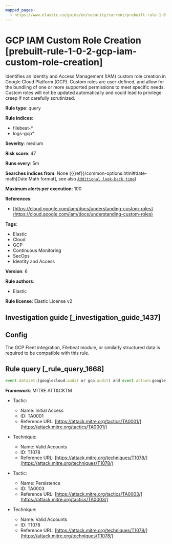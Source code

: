 ```yaml
---
mapped_pages:
  - https://www.elastic.co/guide/en/security/current/prebuilt-rule-1-0-2-gcp-iam-custom-role-creation.html
---
```


# GCP IAM Custom Role Creation [prebuilt-rule-1-0-2-gcp-iam-custom-role-creation]

Identifies an Identity and Access Management (IAM) custom role creation in Google Cloud Platform (GCP). Custom roles are user-defined, and allow for the bundling of one or more supported permissions to meet specific needs. Custom roles will not be updated automatically and could lead to privilege creep if not carefully scrutinized.

**Rule type**: query

**Rule indices**:

* filebeat-*
* logs-gcp*

**Severity**: medium

**Risk score**: 47

**Runs every**: 5m

**Searches indices from**: None ({{ref}}/common-options.html#date-math[Date Math format], see also [`Additional look-back time`](docs-content://solutions/security/detect-and-alert/create-detection-rule.md#rule-schedule))

**Maximum alerts per execution**: 100

**References**:

* [https://cloud.google.com/iam/docs/understanding-custom-roles](https://cloud.google.com/iam/docs/understanding-custom-roles)

**Tags**:

* Elastic
* Cloud
* GCP
* Continuous Monitoring
* SecOps
* Identity and Access

**Version**: 6

**Rule authors**:

* Elastic

**Rule license**: Elastic License v2

## Investigation guide [_investigation_guide_1437]

## Config

The GCP Fleet integration, Filebeat module, or similarly structured data is required to be compatible with this rule.

## Rule query [_rule_query_1668]

```js
event.dataset:(googlecloud.audit or gcp.audit) and event.action:google.iam.admin.v*.CreateRole and event.outcome:success
```

**Framework**: MITRE ATT&CKTM

* Tactic:

    * Name: Initial Access
    * ID: TA0001
    * Reference URL: [https://attack.mitre.org/tactics/TA0001/](https://attack.mitre.org/tactics/TA0001/)

* Technique:

    * Name: Valid Accounts
    * ID: T1078
    * Reference URL: [https://attack.mitre.org/techniques/T1078/](https://attack.mitre.org/techniques/T1078/)

* Tactic:

    * Name: Persistence
    * ID: TA0003
    * Reference URL: [https://attack.mitre.org/tactics/TA0003/](https://attack.mitre.org/tactics/TA0003/)

* Technique:

    * Name: Valid Accounts
    * ID: T1078
    * Reference URL: [https://attack.mitre.org/techniques/T1078/](https://attack.mitre.org/techniques/T1078/)



